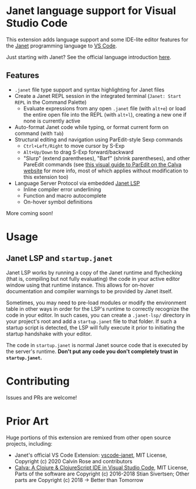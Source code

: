 # Janet language support for Visual Studio Code

This extension adds language support and some IDE-lite editor features for the [Janet](https://www.janet-lang.org) programming language to [VS Code](https://code.visualstudio.com/).

Just starting with Janet? See the official language introduction [here](https://www.janet-lang.org/docs/index.html).

## Features

- `.janet` file type support and syntax highlighting for Janet files
- Create a Janet REPL session in the integrated terminal (`Janet: Start REPL` in the Command Palette)
  - Evaluate expressions from any open `.janet` file (with ```alt+e```) or load the entire open file into the REPL (with ```alt+l```), creating a new one if none is currently active
- Auto-format Janet code while typing, or format current form on command (with `Tab`)
- Structural editing and navigation using ParEdit-style Sexp commands
  - `Ctrl+Left/Right` to move cursor by S-Exp
  - `Alt+Up/Down` to drag S-Exp forward/backward
  - "Slurp" (extend parentheses), "Barf" (shrink parentheses), and other PareEdit commands (see [this visual guide to ParEdit on the Calva website](https://calva.io/paredit/) for more info, most of which applies without modification to this extension too)
- Language Server Protocol via embedded [Janet LSP](https://www.github.com/CFiggers/janet-lsp)
  - Inline compiler error underlining
  - Function and macro autocomplete
  - On-hover symbol definitions

More coming soon!

# Usage

## Janet LSP and `startup.janet`

Janet LSP works by running a copy of the Janet runtime and flychecking (that is, compiling but not fully evaluating) the code in your active editor window using that runtime instance. This allows for on-hover documentation and compiler warnings to be provided by Janet itself.

Sometimes, you may need to pre-load modules or modify the environment table in other ways in order for the LSP's runtime to correctly recognize the code in your editor. In such cases, you can create a `.janet-lsp/` directory in your project's root and add a `startup.janet` file to that folder. If such a startup script is detected, the LSP will fully execute it prior to initiating the startup handshake with your editor.

The code in `startup.janet` is normal Janet source code that is executed by the server's runtime. **Don't put any code you don't completely trust in `startup.janet`.**

# Contributing

Issues and PRs are welcome!

# Prior Art

Huge portions of this extension are remixed from other open source projects, including:

- Janet's official VS Code Extension: [vscode-janet](https://www.github.com/janet-lang/vscode-janet), MIT License, Copyright (c) 2020 Calvin Rose and contributors
- [Calva: A Clojure & ClojureScript IDE in Visual Studio Code](https://www.github.com/BetterThanTomorrow/calva), MIT License, Parts of the software are Copyright (c) 2016-2018 Stian Sivertsen; Other parts are Copyright (c) 2018 -> Better than Tomorrow
